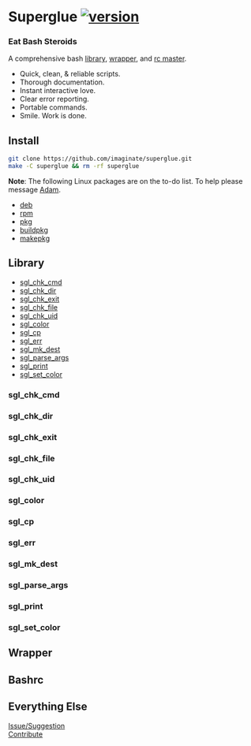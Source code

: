 # Superglue [![version](https://img.shields.io/badge/version-0.1.0--alpha-yellow.svg?style=flat)](http://superglue.tech)

### Eat Bash Steroids

A comprehensive bash [library](#library), [wrapper](#wrapper), and [rc master](#bashrc).
- Quick, clean, & reliable scripts.
- Thorough documentation.
- Instant interactive love.
- Clear error reporting.
- Portable commands.
- Smile. Work is done.


## Install

```sh
git clone https://github.com/imaginate/superglue.git
make -C superglue && rm -rf superglue
```

**Note**: The following Linux packages are on the to-do list. To help please message [Adam](adam@imaginate.life).
- [deb](https://wiki.debian.org/HowToPackageForDebian)
- [rpm](https://fedoraproject.org/wiki/How_to_create_an_RPM_package)
- [pkg](https://wiki.archlinux.org/index.php/creating_packages)
- [buildpkg](https://wiki.archlinux.org/index.php/creating_packages)
- [makepkg](http://docs.slackware.com/howtos:slackware_admin:building_a_package)


## Library
- [sgl_chk_cmd](#sgl_chk_cmd)
- [sgl_chk_dir](#sgl_chk_dir)
- [sgl_chk_exit](#sgl_chk_exit)
- [sgl_chk_file](#sgl_chk_file)
- [sgl_chk_uid](#sgl_chk_uid)
- [sgl_color](#sgl_color)
- [sgl_cp](#sgl_cp)
- [sgl_err](#sgl_err)
- [sgl_mk_dest](#sgl_mk_dest)
- [sgl_parse_args](#sgl_parse_args)
- [sgl_print](#sgl_print)
- [sgl_set_color](#sgl_set_color)

### sgl_chk_cmd

### sgl_chk_dir

### sgl_chk_exit

### sgl_chk_file

### sgl_chk_uid

### sgl_color

### sgl_cp

### sgl_err

### sgl_mk_dest

### sgl_parse_args

### sgl_print

### sgl_set_color


## Wrapper

## Bashrc

## Everything Else
[Issue/Suggestion](https://github.com/imaginate/superglue/issues)<br>
[Contribute](adam@imaginate.life)
